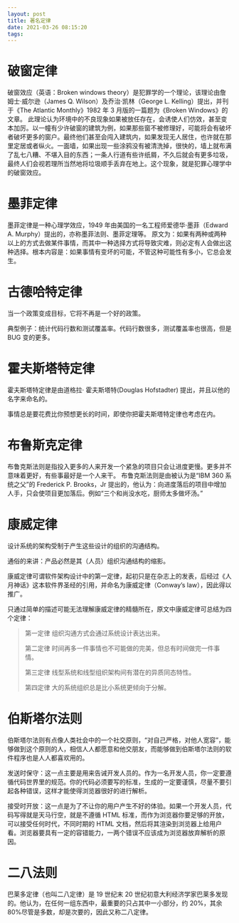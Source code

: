 ```yaml
---
layout: post
title: 著名定律
date: 2021-03-26 08:15:20
tags:
---
```


# 破窗定律

破窗效应（英语：Broken windows theory）是犯罪学的一个理论，该理论由詹姆士·威尔逊（James Q. Wilson）及乔治·凯林（George L. Kelling）提出，并刊于《The Atlantic Monthly》1982 年 3 月版的一篇题为《Broken Windows》的文章。
此理论认为环境中的不良现象如果被放任存在，会诱使人们仿效，甚至变本加厉。以一幢有少许破窗的建筑为例，如果那些窗不被修理好，可能将会有破坏者破坏更多的窗户。最终他们甚至会闯入建筑内，如果发现无人居住，也许就在那里定居或者纵火。一面墙，如果出现一些涂鸦没有被清洗掉，很快的，墙上就布满了乱七八糟、不堪入目的东西；一条人行道有些许纸屑，不久后就会有更多垃圾，最终人们会视若理所当然地将垃圾顺手丢弃在地上。这个现象，就是犯罪心理学中的破窗效应。

# 墨菲定律

墨菲定律是一种心理学效应，1949 年由美国的一名工程师爱德华·墨菲（Edward A. Murphy）提出的，亦称墨菲法则、墨菲定理等。
原文为：如果有两种或两种以上的方式去做某件事情，而其中一种选择方式将导致灾难，则必定有人会做出这种选择。根本内容是：如果事情有变坏的可能，不管这种可能性有多小，它总会发生。

# 古德哈特定律

当一个政策变成目标，它将不再是一个好的政策。

典型例子：统计代码行数和测试覆盖率。代码行数很多，测试覆盖率也很高，但是 BUG 变的更多。

# 霍夫斯塔特定律

霍夫斯塔特定律是由道格拉· 霍夫斯塔特(Douglas Hofstadter) 提出，并且以他的名字来命名的。

事情总是要花费比你预想更长的时间，即使你把霍夫斯塔特定律也考虑在内。

# 布鲁斯克定律

布鲁克斯法则是指投入更多的人来开发一个紧急的项目只会让进度更慢。更多并不意味着更好，有些事最好是一个人来干。
布鲁克斯法则是由被认为是“IBM 360 系统之父”的 Frederick P. Brooks，Jr 提出的，他认为：向进度落后的项目中增加人手，只会使项目更加落后。例如“三个和尚没水吃，厨师太多做坏汤。”

# 康威定律

设计系统的架构受制于产生这些设计的组织的沟通结构。

通俗的来讲：产品必然是其（人员）组织沟通结构的缩影。

康威定律可谓软件架构设计中的第一定律，起初只是在杂志上的发表，后经过《人月神话》这本软件界圣经的引用，并命名为康威定律（Conway’s law），因此得以推广。

只通过简单的描述可能无法理解康威定律的精髓所在，原文中康威定律可总结为四个定律：

> 第一定律 组织沟通方式会通过系统设计表达出来。
>
> 第二定律 时间再多一件事情也不可能做的完美，但总有时间做完一件事情。
>
> 第三定律 线型系统和线型组织架构间有潜在的异质同态特性。
>
> 第四定律 大的系统组织总是比小系统更倾向于分解。

# 伯斯塔尔法则

伯斯塔尔法则有点像人类社会中的一个社交原则，“对自己严格，对他人宽容”，能够做到这个原则的人，相信人人都愿意和他交朋友，而能够做到伯斯塔尔法则的软件程序也是人人都喜欢用的。

发送时保守：这一点主要是用来告诫开发人员的。作为一名开发人员，你一定要遵循代码世界里的规范。你的代码必须要写的标准，生成的一定要谨慎，尽量不要引起各种错误，这样才能使得浏览器很好的进行解析。

接受时开放：这一点是为了不让你的用户产生不好的体验。如果一个开发人员，代码写得就是天马行空，就是不遵循 HTML 标准，而作为浏览器你要足够的开放，可以接受任何时代，不同时期的 HTML 文档，然后将其渲染到浏览器上给用户看。浏览器要具有一定的容错能力，一两个错误不应该成为浏览器放弃解析的原因。

# 二八法则

巴莱多定律（也叫二八定律）是 19 世纪末 20 世纪初意大利经济学家巴莱多发现的。他认为，在任何一组东西中，最重要的只占其中一小部分，约 20%，其余 80%尽管是多数，却是次要的，因此又称二八定律。
